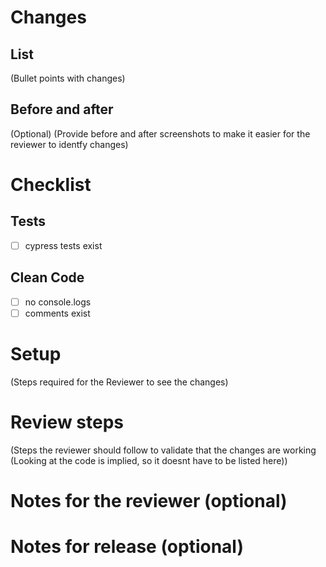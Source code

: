 # Changes
## List
(Bullet points with changes)

## Before and after
(Optional)
(Provide before and after screenshots to make it easier for the reviewer to identfy changes)

# Checklist

## Tests
- [ ] cypress tests exist

## Clean Code
- [ ] no console.logs
- [ ] comments exist

# Setup
(Steps required for the Reviewer to see the changes)

# Review steps
(Steps the reviewer should follow to validate that the changes are working (Looking at the code is implied, so it doesnt have to be listed here))

# Notes for the reviewer (optional)

# Notes for release (optional)
